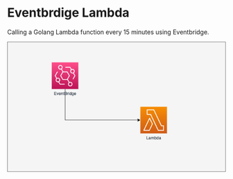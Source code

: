 # Eventbrdige Lambda
Calling a Golang Lambda function every 15 minutes using Eventbridge.

![alt text](https://github.com/pooriaghaedi/scenario-based-terraform/blob/main/EventBridgeLambda/EventLambda.png?raw=true)
